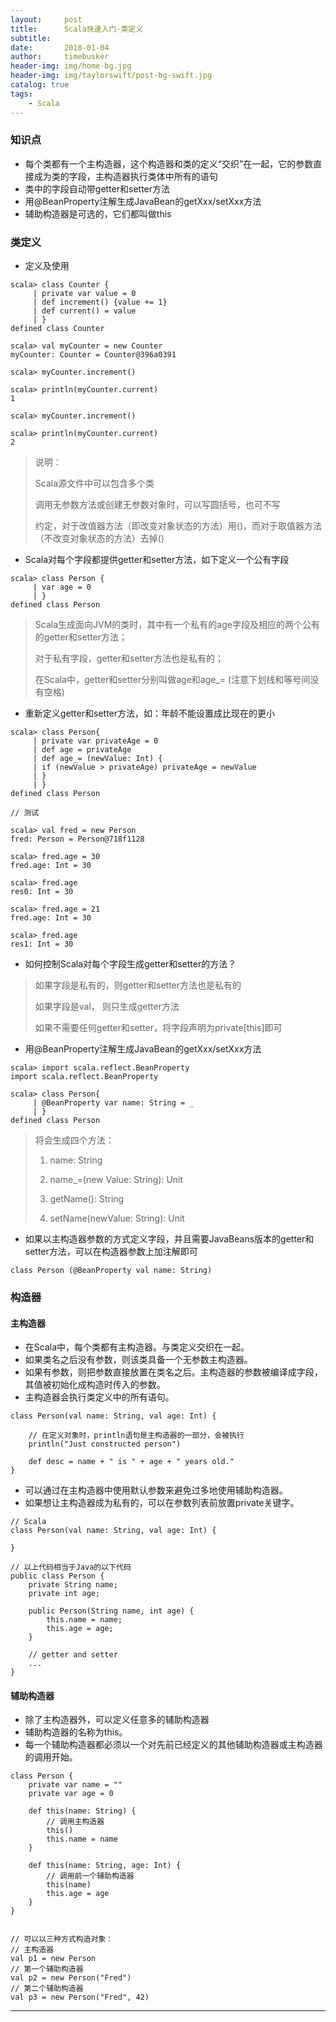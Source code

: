 ```yaml
---
layout:     post
title:      Scala快速入门-类定义
subtitle:   
date:       2018-01-04
author:     timebusker
header-img: img/home-bg.jpg
header-img: img/taylorswift/post-bg-swift.jpg
catalog: true
tags:
    - Scala
---
```


### 知识点

* 每个类都有一个主构造器，这个构造器和类的定义“交织”在一起，它的参数直接成为类的字段，主构造器执行类体中所有的语句
* 类中的字段自动带getter和setter方法
* 用@BeanProperty注解生成JavaBean的getXxx/setXxx方法
* 辅助构造器是可选的，它们都叫做this

### 类定义

* 定义及使用

```
scala> class Counter {
     | private var value = 0
     | def increment() {value += 1}
     | def current() = value
     | }
defined class Counter

scala> val myCounter = new Counter
myCounter: Counter = Counter@396a0391

scala> myCounter.increment()

scala> println(myCounter.current)
1

scala> myCounter.increment()

scala> println(myCounter.current)
2

```

> 说明：
> 
> Scala源文件中可以包含多个类
> 
> 调用无参数方法或创建无参数对象时，可以写圆括号，也可不写
> 
> 约定，对于改值器方法（即改变对象状态的方法）用()，而对于取值器方法（不改变对象状态的方法）去掉()

* Scala对每个字段都提供getter和setter方法，如下定义一个公有字段

```
scala> class Person {
     | var age = 0
     | }
defined class Person
```

> Scala生成面向JVM的类时，其中有一个私有的age字段及相应的两个公有的getter和setter方法；
> 
> 对于私有字段，getter和setter方法也是私有的；
> 
> 在Scala中，getter和setter分别叫做age和age_= (注意下划线和等号间没有空格)

* 重新定义getter和setter方法，如：年龄不能设置成比现在的更小

```
scala> class Person{
     | private var privateAge = 0
     | def age = privateAge
     | def age_= (newValue: Int) {
     | if (newValue > privateAge) privateAge = newValue
     | }
     | }
defined class Person

// 测试

scala> val fred = new Person
fred: Person = Person@718f1128

scala> fred.age = 30
fred.age: Int = 30

scala> fred.age
res0: Int = 30

scala> fred.age = 21
fred.age: Int = 30

scala> fred.age
res1: Int = 30
```

* 如何控制Scala对每个字段生成getter和setter的方法？

> 如果字段是私有的，则getter和setter方法也是私有的
> 
> 如果字段是val， 则只生成getter方法
> 
> 如果不需要任何getter和setter，将字段声明为private[this]即可

* 用@BeanProperty注解生成JavaBean的getXxx/setXxx方法

```
scala> import scala.reflect.BeanProperty
import scala.reflect.BeanProperty

scala> class Person{
     | @BeanProperty var name: String = _
     | }
defined class Person
```

> 将会生成四个方法：
> 
> 1. name: String
> 
> 2. name_=(new Value: String): Unit
> 
> 3. getName(): String
> 
> 4. setName(newValue: String): Unit

* 如果以主构造器参数的方式定义字段，并且需要JavaBeans版本的getter和setter方法，可以在构造器参数上加注解即可

```
class Person (@BeanProperty val name: String)
```

### 构造器

#### 主构造器

* 在Scala中，每个类都有主构造器。与类定义交织在一起。
* 如果类名之后没有参数，则该类具备一个无参数主构造器。
* 如果有参数，则把参数直接放置在类名之后。主构造器的参数被编译成字段，其值被初始化成构造时传入的参数。
* 主构造器会执行类定义中的所有语句。

```
class Person(val name: String, val age: Int) {

	// 在定义对象时，println语句是主构造器的一部分，会被执行
	println("Just constructed person")
	
	def desc = name + " is " + age + " years old."
}
```

* 可以通过在主构造器中使用默认参数来避免过多地使用辅助构造器。
* 如果想让主构造器成为私有的，可以在参数列表前放置private关键字。

```
// Scala
class Person(val name: String, val age: Int) {

}

// 以上代码相当于Java的以下代码
public class Person {
	private String name;
	private int age;
	
	public Person(String name, int age) {
		this.name = name;
		this.age = age;
	}
	
	// getter and setter
	...
}

```

#### 辅助构造器

* 除了主构造器外，可以定义任意多的辅助构造器
* 辅助构造器的名称为this。
* 每一个辅助构造器都必须以一个对先前已经定义的其他辅助构造器或主构造器的调用开始。

```
class Person {
	private var name = ""
	private var age = 0
	
	def this(name: String) {
		// 调用主构造器
		this()
		this.name = name
	} 
	
	def this(name: String, age: Int) {
		// 调用前一个辅助构造器
		this(name)
		this.age = age
	}
}


// 可以以三种方式构造对象：
// 主构造器
val p1 = new Person
// 第一个辅助构造器
val p2 = new Person("Fred")
// 第二个辅助构造器
val p3 = new Person("Fred", 42)
```

***



